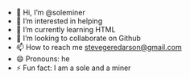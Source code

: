 - 👋 Hi, I’m @soleminer
- 👀 I’m interested in helping
- 🌱 I’m currently learning HTML
- 💞️ I’m looking to collaborate on Github
- 📫 How to reach me stevegeredarson@gmail.com
- 😄 Pronouns: he
- ⚡ Fun fact: I am a sole and a miner

<!---
soleminer/soleminer is a ✨ special ✨ repository because its `README.md` (this file) appears on your GitHub profile.
You can click the Preview link to take a look at your changes.
--->
